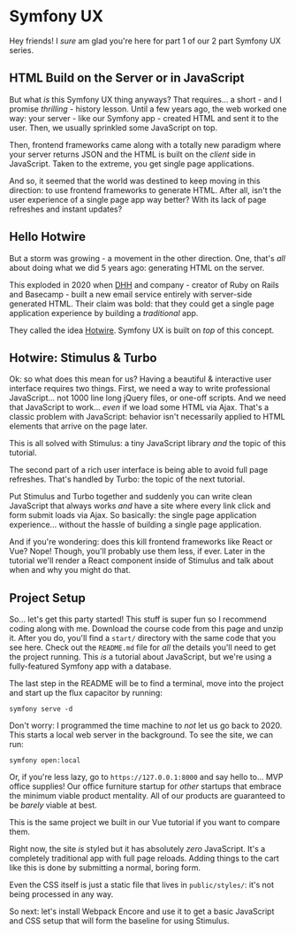 # Symfony UX

Hey friends! I *sure* am glad you're here for part 1 of our 2 part Symfony UX
series.

## HTML Build on the Server or in JavaScript

But what *is* this Symfony UX thing anyways? That requires... a short - and I promise
*thrilling* - history lesson. Until a few years ago, the web worked one way: your
server - like our Symfony app - created HTML and sent it to the user. Then, we
usually sprinkled some JavaScript on top.

Then, frontend frameworks came along with a totally new paradigm where your
server returns JSON and the HTML is built on the *client* side in JavaScript. Taken
to the extreme, you get single page applications.

And so, it seemed that the world was destined to keep moving in this direction: to
use frontend frameworks to generate HTML. After all, isn't the user experience of
a single page app way better? With its lack of page refreshes and instant updates?

## Hello Hotwire

But a storm was growing - a movement in the other direction. One, that's *all*
about doing what we did 5 years ago: generating HTML on the server.

This exploded in 2020 when [DHH](https://twitter.com/dhh) and company - creator
of Ruby on Rails and Basecamp - built a new email service entirely with server-side
generated HTML. Their claim was bold: that they could get a single page application
experience by building a *traditional* app.

They called the idea [Hotwire](https://hotwired.dev/). Symfony UX is built on *top*
of this concept.

## Hotwire: Stimulus & Turbo

Ok: so what does this mean for us? Having a beautiful & interactive user interface
requires two things. First, we need a way to write professional JavaScript... not
1000 line long jQuery files, or one-off scripts. And we need that JavaScript to
work... *even* if we load some HTML via Ajax. That's a classic problem with JavaScript:
behavior isn't necessarily applied to HTML elements that arrive on the page later.

This is all solved with Stimulus: a tiny JavaScript library *and* the topic of
this tutorial.

The second part of a rich user interface is being able to avoid full page refreshes.
That's handled by Turbo: the topic of the next tutorial.

Put Stimulus and Turbo together and suddenly you can write clean JavaScript that
always works *and* have a site where every link click and form submit loads via
Ajax. So basically: the single page application experience... without the hassle of
building a single page application.

And if you're wondering: does this kill frontend frameworks like React or Vue?
Nope! Though, you'll probably use them less, if ever. Later in the tutorial we'll
render a React component inside of Stimulus and talk about when and why you might
do that.

## Project Setup

So... let's get this party started! This stuff is super fun so I recommend
coding along with me. Download the course code from this page and unzip it. After
you do, you'll find a `start/` directory with the same code that you see here.
Check out the `README.md` file for *all* the details you'll need to get the project
running. This *is* a tutorial about JavaScript, but we're using a fully-featured
Symfony app with a database.

The last step in the README will be to find a terminal, move into the project and
start up the flux capacitor by running:

```terminal
symfony serve -d
```

Don't worry: I programmed the time machine to *not* let us go back to 2020. This
starts a local web server in the background. To see the site, we can run:

```terminal
symfony open:local
```

Or, if you're less lazy, go to `https://127.0.0.1:8000` and say hello to...
MVP office supplies! Our office furniture startup for *other* startups that
embrace the minimum viable product mentality. All of our products are guaranteed
to be *barely* viable at best.

This is the same project we built in our Vue tutorial if you want to compare them.

Right now, the site *is* styled but it has absolutely *zero* JavaScript. It's a
completely traditional app with full page reloads. Adding things to the cart
like this is done by submitting a normal, boring form.

Even the CSS itself is just a static file that lives in `public/styles/`: it's not
being processed in any way.

So next: let's install Webpack Encore and use it to get a basic JavaScript
and CSS setup that will form the baseline for using Stimulus.
